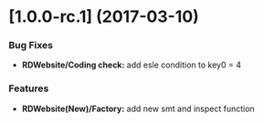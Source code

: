 <a name="1.0.0"></a>
# [1.0.0-rc.1] (2017-03-10)


### Bug Fixes

* **RDWebsite/Coding check:** add esle condition to key0 = 4

### Features

* **RDWebsite(New)/Factory:** add new smt and inspect function
